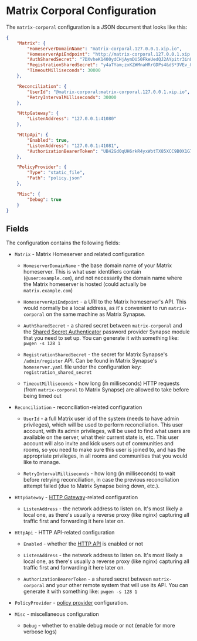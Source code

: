 # Matrix Corporal Configuration

The `matrix-corporal` configuration is a JSON document that looks like this:

```json
{
	"Matrix": {
		"HomeserverDomainName": "matrix-corporal.127.0.0.1.xip.io",
		"HomeserverApiEndpoint": "http://matrix-corporal.127.0.0.1.xip.io:41408",
		"AuthSharedSecret": "7DXvheK1400ydCHjAymDU50FkeUedQJ2AYpitr3inLpSBIdRJN4kfS5IkGYvUptF",
		"RegistrationSharedSecret": "y4aTYam;zxKZ#MnaHRrGDPs4&dS*3VEv_&Ck_;pe1=CrtM8*=7",
		"TimeoutMilliseconds": 30000
	},

	"Reconciliation": {
		"UserId": "@matrix-corporal:matrix-corporal.127.0.0.1.xip.io",
		"RetryIntervalMilliseconds": 30000
	},

	"HttpGateway": {
		"ListenAddress": "127.0.0.1:41080"
	},

	"HttpApi": {
		"Enabled": true,
		"ListenAddress": "127.0.0.1:41081",
		"AuthorizationBearerToken": "UB42Gd0qUH6rkR4yxWbtTX85XCC9B0X1G7tFp64q9UlBjVdjZrtqaBIxFzj4dQvSiRYmxfF4hMAel6bw3xO7jnRgCGQBwBnjpPEfW1lrVAZFP3p55KxBra3mQDGrntE0"
	},

	"PolicyProvider": {
		"Type": "static_file",
		"Path": "policy.json"
	},

	"Misc": {
		"Debug": true
	}
}
```

## Fields

The configuration contains the following fields:

- `Matrix` - Matrix Homeserver and related configuration

	- `HomeserverDomainName` - the base domain name of your Matrix homeserver. This is what user identifiers contain (`@user:example.com`), and not necessarily the domain name where the Matrix homeserver is hosted (could actually be `matrix.example.com`)

	- `HomeserverApiEndpoint` - a URI to the Matrix homeserver's API. This would normally be a local address, as it's convenient to run `matrix-corporal` on the same machine as Matrix Synapse.

	- `AuthSharedSecret` - a shared secret between `matrix-corporal` and the [Shared Secret Authenticator](https://github.com/devture/matrix-synapse-shared-secret-auth) password provider Synapse module that you need to set up. You can generate it with something like: `pwgen -s 128 1`

	- `RegistrationSharedSecret` - the secret for Matrix Synapse's `/admin/register` API. Can be found in Matrix Synapse's `homeserver.yaml` file under the configuration key: `registration_shared_secret`

	- `TimeoutMilliseconds` - how long (in milliseconds) HTTP requests (from `matrix-corporal` to Matrix Synapse) are allowed to take before being timed out


- `Reconciliation` - reconciliation-related configuration

	- `UserId` - a full Matrix user id of the system (needs to have admin privileges), which will be used to perform reconciliation. This user account, with its admin privileges, will be used to find what users are available on the server, what their current state is, etc. This user account will also invite and kick users out of communities and rooms, so you need to make sure this user is joined to, and has the appropriate privileges, in all rooms and communities that you would like to manage.

	- `RetryIntervalMilliseconds` - how long (in milliseconds) to wait before retrying reconciliation, in case the previous reconciliation attempt failed (due to Matrix Synapse being down, etc.).


- `HttpGateway` - [HTTP Gateway](http-gateway.md)-related configuration

	- `ListenAddress` - the network address to listen on. It's most likely a local one, as there's usually a reverse proxy (like nginx) capturing all traffic first and forwarding it here later on.


- `HttpApi` - HTTP API-related configuration

	- `Enabled` - whether the [HTTP API](http-api.md) is enabled or not

	- `ListenAddress` - the network address to listen on. It's most likely a local one, as there's usually a reverse proxy (like nginx) capturing all traffic first and forwarding it here later on.

	- `AuthorizationBearerToken` - a shared secret between `matrix-corporal` and your other remote system that will use its API. You can generate it with something like: `pwgen -s 128 1`


- `PolicyProvider` - [policy provider](policy-providers.md) configuration.


- `Misc` - miscellaneous configuration

	- `Debug` - whether to enable debug mode or not (enable for more verbose logs)

